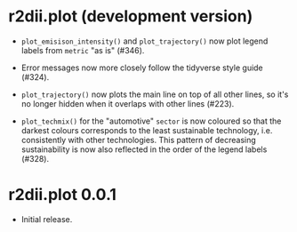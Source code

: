 # r2dii.plot (development version)

* `plot_emisison_intensity()` and `plot_trajectory()` now plot legend labels
from `metric` "as is" (#346).

* Error messages now more closely follow the tidyverse style guide (#324).  

* `plot_trajectory()` now plots the main line on top of all other lines, so
it's no longer hidden when it overlaps with other lines (#223).

* `plot_techmix()` for the "automotive" `sector` is now coloured so that the
darkest colours corresponds to the least sustainable technology, i.e.
consistently with other technologies. This pattern of decreasing
sustainability is now also reflected in the order of the legend labels (#328).

# r2dii.plot 0.0.1

* Initial release.
